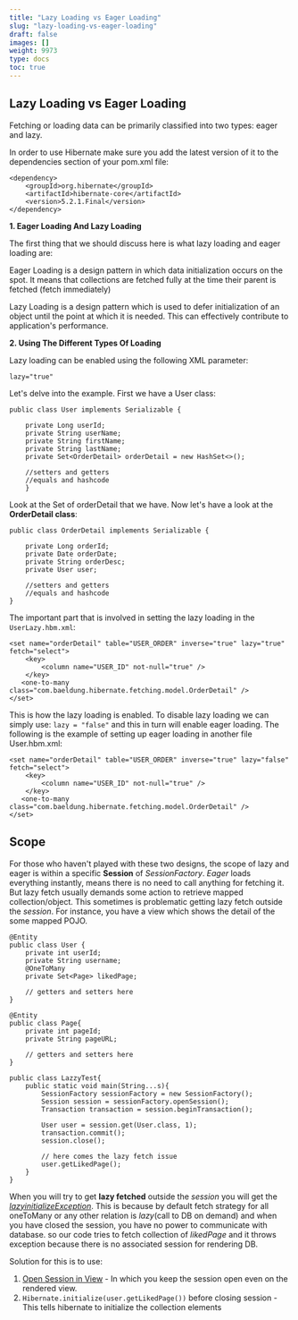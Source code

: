 ```yaml
---
title: "Lazy Loading vs Eager Loading"
slug: "lazy-loading-vs-eager-loading"
draft: false
images: []
weight: 9973
type: docs
toc: true
---
```


## Lazy Loading vs Eager Loading
Fetching or loading data can be primarily classified into two types: eager and lazy.

In order to use Hibernate make sure you add the latest version of it to the dependencies section of your pom.xml file:

    <dependency>
        <groupId>org.hibernate</groupId>
        <artifactId>hibernate-core</artifactId>   
        <version>5.2.1.Final</version>
    </dependency>


**1. Eager Loading And Lazy Loading**

The first thing that we should discuss here is what lazy loading and eager loading are:

Eager Loading is a design pattern in which data initialization occurs on the spot.
It means that collections are fetched fully at the time their parent is fetched (fetch immediately)

Lazy Loading is a design pattern which is used to defer initialization of an object until the point at which it is needed. This can effectively contribute to application's performance.

**2. Using The Different Types Of Loading**

Lazy loading can be enabled using the following XML parameter:

    lazy="true"

Let's delve into the example. First we have a User class:

    public class User implements Serializable {
       
        private Long userId;
        private String userName;
        private String firstName;
        private String lastName;
        private Set<OrderDetail> orderDetail = new HashSet<>();
    
        //setters and getters
        //equals and hashcode
        }

Look at the Set of orderDetail that we have. Now let's have a look at the **OrderDetail class**:

    public class OrderDetail implements Serializable {
    
        private Long orderId;
        private Date orderDate;
        private String orderDesc;
        private User user;
    
        //setters and getters
        //equals and hashcode
    }

The important part that is involved in setting the lazy loading in the `UserLazy.hbm.xml`:

    <set name="orderDetail" table="USER_ORDER" inverse="true" lazy="true" fetch="select">
        <key>
            <column name="USER_ID" not-null="true" />
        </key>
       <one-to-many class="com.baeldung.hibernate.fetching.model.OrderDetail" />
    </set>

This is how the lazy loading is enabled. To disable lazy loading we can simply use: `lazy = "false"` and this in turn will enable eager loading. The following is the example of setting up eager loading in another file User.hbm.xml:

    <set name="orderDetail" table="USER_ORDER" inverse="true" lazy="false" fetch="select">
        <key>
            <column name="USER_ID" not-null="true" />
        </key>
       <one-to-many class="com.baeldung.hibernate.fetching.model.OrderDetail" />
    </set>




## Scope
For those who haven't played with these two designs, the scope of lazy and eager is within a specific **Session** of *SessionFactory*. *Eager* loads everything instantly, means there is no need to call anything for fetching it. But lazy fetch usually demands some action to retrieve mapped collection/object. This sometimes is problematic getting lazy fetch outside the *session*. 
For instance, you have a view which shows the detail of the some mapped POJO.
    
    @Entity
    public class User {
        private int userId;
        private String username;
        @OneToMany
        private Set<Page> likedPage;

        // getters and setters here
    }

    @Entity
    public class Page{
        private int pageId;
        private String pageURL;

        // getters and setters here
    }

    public class LazzyTest{
        public static void main(String...s){
            SessionFactory sessionFactory = new SessionFactory();
            Session session = sessionFactory.openSession();
            Transaction transaction = session.beginTransaction();
            
            User user = session.get(User.class, 1);
            transaction.commit();
            session.close();
            
            // here comes the lazy fetch issue
            user.getLikedPage();
        }
    }

When you will try to get **lazy fetched** outside the *session* you will get the *[lazyinitializeException][1]*. This is because by default fetch strategy for all oneToMany or any other relation is *lazy*(call to DB on demand) and when you have closed the session, you have no power to communicate with database. so our code tries to fetch collection of *likedPage* and it throws exception because there is no associated session for rendering DB.

Solution for this is to use:

 1. [Open Session in View][2] - In which you keep the session open even on the rendered view.
 2. `Hibernate.initialize(user.getLikedPage())` before closing session - This tells hibernate to initialize the collection elements


  [1]: https://docs.jboss.org/hibernate/orm/3.5/javadocs/org/hibernate/LazyInitializationException.html
  [2]: https://dzone.com/articles/open-session-view-design

